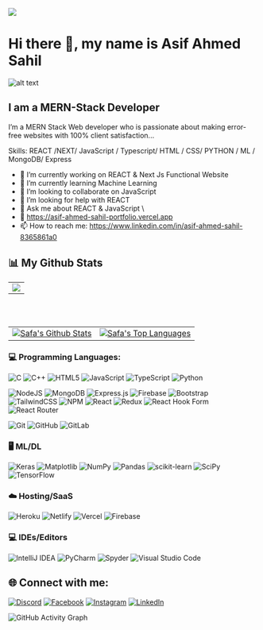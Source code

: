 [![](https://visitcount.itsvg.in/api?id=AsifAhmedSahil&icon=0&color=0)](https://visitcount.itsvg.in)
# Hi there 👋, my name is Asif Ahmed Sahil
![alt text](https://i.ibb.co.com/RGFP5ZW/banner.jpg)
## I am a MERN-Stack Developer
I’m a MERN Stack Web developer who is passionate about making error-free websites with 100% client satisfaction...

Skills:  REACT /NEXT/ JavaScript / Typescript/ HTML / CSS/ PYTHON / ML / MongoDB/ Express

- 🔭 I’m currently working on REACT & Next Js Functional Website 
- 🌱 I’m currently learning Machine Learning 
- 👯 I’m looking to collaborate on JavaScript 
- 🤔 I’m looking for help with REACT 
- 💬 Ask me about REACT & JavaScript \
- 💼 https://asif-ahmed-sahil-portfolio.vercel.app
- 📫 How to reach me: https://www.linkedin.com/in/asif-ahmed-sahil-8365861a0

## 📊 My Github Stats

<p align="center">
    <table align="center">
        <tr>
            <td>
                 <a href="https://git.io/streak-stats">
        <img src="https://github-readme-streak-stats.herokuapp.com/?user=AsifAhmedSahil&theme=black-ice&hide_border=true&date_format=M%20j%5B%2C%20Y%5D&background=0D1117"/></a>
            </td>
        </tr>
   </table>
</p>

<br/>
<br/>

<table align="center">
    <tr>
        <td>
            <a href="https://github.com/anuraghazra/github-readme-stats"><img alt="Safa's Github Stats" src="https://github-readme-stats.vercel.app/api?username=AsifAhmedSahil&show_icons=true&count_private=true&theme=react&hide_border=true&bg_color=0D1117" /></a>
        </td>
        <td>
            <a href="https://github.com/anuraghazra/github-readme-stats"><img alt="Safa's Top Languages" src="https://github-readme-stats.vercel.app/api/top-langs/?username=AsifAhmedSahil&langs_count=8&count_private=true&layout=compact&theme=react&hide_border=true&bg_color=0D1117" /></a>
        </td>
    </tr>
</table>


### 💻 Programming Languages:
![C](https://img.shields.io/badge/c-%2300599C.svg?style=for-the-badge&logo=c&logoColor=white)
![C++](https://img.shields.io/badge/c++-%2300599C.svg?style=for-the-badge&logo=c%2B%2B&logoColor=white)
![HTML5](https://img.shields.io/badge/html5-%23E34F26.svg?style=for-the-badge&logo=html5&logoColor=white)
![JavaScript](https://img.shields.io/badge/javascript-%23323330.svg?style=for-the-badge&logo=javascript&logoColor=%23F7DF1E)
![TypeScript](https://img.shields.io/badge/-TypeScript-007ACC?style=for-the-badge&logo=typescript&logoColor=white)
![Python](https://img.shields.io/badge/python-3670A0?style=for-the-badge&logo=python&logoColor=ffdd54)

![NodeJS](https://img.shields.io/badge/node.js-6DA55F?style=for-the-badge&logo=node.js&logoColor=white)
![MongoDB](https://img.shields.io/badge/MongoDB-%234ea94b.svg?style=for-the-badge&logo=mongodb&logoColor=white)
![Express.js](https://img.shields.io/badge/express.js-%23404d59.svg?style=for-the-badge&logo=express&logoColor=%2361DAFB)
![Firebase](https://img.shields.io/badge/Firebase-039BE5?style=for-the-badge&logo=Firebase&logoColor=white)
![Bootstrap](https://img.shields.io/badge/bootstrap-%23563D7C.svg?style=for-the-badge&logo=bootstrap&logoColor=white)
![TailwindCSS](https://img.shields.io/badge/tailwindcss-%2338B2AC.svg?style=for-the-badge&logo=tailwind-css&logoColor=white)
![NPM](https://img.shields.io/badge/NPM-%23000000.svg?style=for-the-badge&logo=npm&logoColor=white)
![React](https://img.shields.io/badge/-Redux-764ABC?style=flat-square&logo=redux&logoColor=white)
![Redux](https://img.shields.io/badge/react-%2320232a.svg?style=flat-square&logo=react&logoColor=%2361DAFB)
![React Hook Form](https://img.shields.io/badge/React%20Hook%20Form-%23EC5990.svg?style=for-the-badge&logo=reacthookform&logoColor=white)
![React Router](https://img.shields.io/badge/React_Router-CA4245?style=for-the-badge&logo=react-router&logoColor=white)

![Git](https://img.shields.io/badge/git-%23F05033.svg?style=for-the-badge&logo=git&logoColor=white)
![GitHub](https://img.shields.io/badge/github-%23121011.svg?style=for-the-badge&logo=github&logoColor=white)
![GitLab](https://img.shields.io/badge/gitlab-%23181717.svg?style=for-the-badge&logo=gitlab&logoColor=white)


### 🖥️ ML/DL
![Keras](https://img.shields.io/badge/Keras-%23D00000.svg?style=for-the-badge&logo=Keras&logoColor=white)
![Matplotlib](https://img.shields.io/badge/Matplotlib-%23ffffff.svg?style=for-the-badge&logo=Matplotlib&logoColor=black)
![NumPy](https://img.shields.io/badge/numpy-%23013243.svg?style=for-the-badge&logo=numpy&logoColor=white)
![Pandas](https://img.shields.io/badge/pandas-%23150458.svg?style=for-the-badge&logo=pandas&logoColor=white)
![scikit-learn](https://img.shields.io/badge/scikit--learn-%23F7931E.svg?style=for-the-badge&logo=scikit-learn&logoColor=white)
![SciPy](https://img.shields.io/badge/SciPy-%230C55A5.svg?style=for-the-badge&logo=scipy&logoColor=%white)
![TensorFlow](https://img.shields.io/badge/TensorFlow-%23FF6F00.svg?style=for-the-badge&logo=TensorFlow&logoColor=white)



### ☁️ Hosting/SaaS
![Heroku](https://img.shields.io/badge/heroku-%23430098.svg?style=for-the-badge&logo=heroku&logoColor=white)
![Netlify](https://img.shields.io/badge/netlify-%23000000.svg?style=for-the-badge&logo=netlify&logoColor=#00C7B7)
![Vercel](https://img.shields.io/badge/vercel-%23000000.svg?style=for-the-badge&logo=vercel&logoColor=white)
![Firebase](https://img.shields.io/badge/firebase-%23039BE5.svg?style=for-the-badge&logo=firebase)


### 💻 IDEs/Editors
![IntelliJ IDEA](https://img.shields.io/badge/IntelliJIDEA-000000.svg?style=for-the-badge&logo=intellij-idea&logoColor=white)
![PyCharm](https://img.shields.io/badge/pycharm-143?style=for-the-badge&logo=pycharm&logoColor=black&color=black&labelColor=green)
![Spyder](https://img.shields.io/badge/Spyder-838485?style=for-the-badge&logo=spyder%20ide&logoColor=maroon)
![Visual Studio Code](https://img.shields.io/badge/Visual%20Studio%20Code-0078d7.svg?style=for-the-badge&logo=visual-studio-code&logoColor=white)






## 🌐 Connect with me: 

[![Discord](https://img.shields.io/badge/Discord-%237289DA.svg?logo=discord&logoColor=white)](https://discord.gg/pr1sahil) [![Facebook](https://img.shields.io/badge/Facebook-%231877F2.svg?logo=Facebook&logoColor=white)](https://www.facebook.com/sksahil.asif) [![Instagram](https://img.shields.io/badge/Instagram-%23E4405F.svg?logo=Instagram&logoColor=white)](https://instagram.com/sahil.me_1020) [![LinkedIn](https://img.shields.io/badge/LinkedIn-%230077B5.svg?logo=linkedin&logoColor=white)](https://www.linkedin.com/in/asif-ahmed-sahil-8365861a0)



![GitHub Activity Graph](https://activity-graph.herokuapp.com/graph?username=https://github.com/AsifAhmedSahil?tab=repositories)  

 


